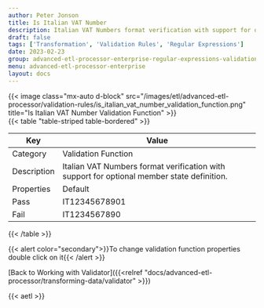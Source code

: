 ```yaml
---
author: Peter Jonson
title: Is Italian VAT Number
description: Italian VAT Numbers format verification with support for optional member state definition.
draft: false
tags: ['Transformation', 'Validation Rules', 'Regular Expressions']
date: 2023-02-23
group: advanced-etl-processor-enterprise-regular-expressions-validation
menu: advanced-etl-processor-enterprise
layout: docs
---
```


{{< image class="mx-auto d-block"  src="/images/etl/advanced-etl-processor/validation-rules/is_italian_vat_number_validation_function.png" title="Is Italian VAT Number Validation Function" >}}
\
{{< table "table-striped table-bordered" >}}

| Key         | Value                                                                                      |
| ----------- | ------------------------------------------------------------------------------------------ |
| Category    | Validation Function                                                                        |
| Description | Italian VAT Numbers format verification with support for optional member state definition. |
| Properties  | Default                                                                                    |
| Pass        | IT12345678901                                                                              |
| Fail        | IT1234567890                                                                               |

{{< /table >}}

{{< alert color="secondary">}}To change validation function properties double click on it{{< /alert >}}

[Back to Working with Validator]({{<relref "docs/advanced-etl-processor/transforming-data/validator" >}})

{{< aetl >}}
